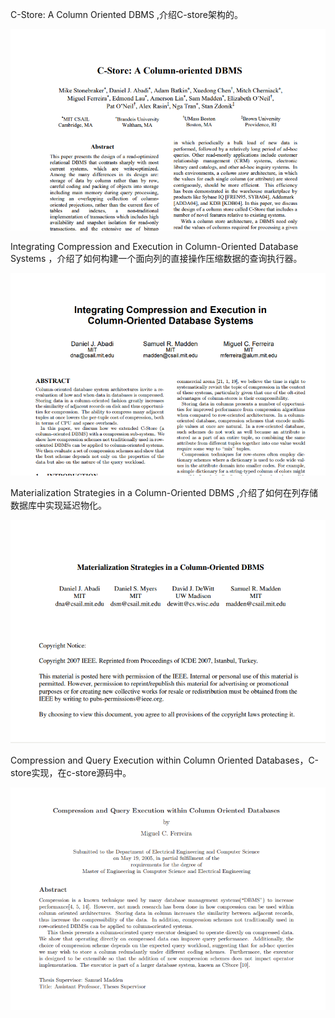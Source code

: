 C-Store: A Column Oriented DBMS 
,介绍C-store架构的。

![](/assets/c-store.png)



Integrating Compression and Execution in Column-Oriented Database Systems
，介绍了如何构建一个面向列的直接操作压缩数据的查询执行器。

![](/assets/直接操作压缩数据.png)





Materialization Strategies in a Column-Oriented DBMS
,介绍了如何在列存储数据库中实现延迟物化。

![](/assets/延迟物化.png)



Compression and Query Execution within Column Oriented Databases，C-store实现，在c-store源码中。

![](/assets/c-store实现.png)







